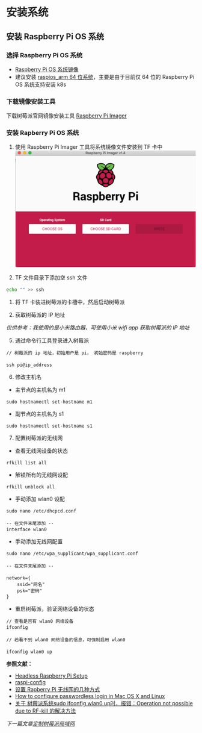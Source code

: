 # 安装系统

## 安装 Raspberry Pi OS 系统
 
### 选择 Raspberry Pi OS 系统
- [Raspberry Pi OS 系统镜像](https://www.raspberrypi.org/software/operating-systems/)
- 建议安装 [raspios_arm 64 位系统](https://downloads.raspberrypi.org/raspios_arm64/images/raspios_arm64-2020-08-24/)，主要是由于目前仅 64 位的 Raspberry Pi OS 系统支持安装 k8s
  
### 下载镜像安装工具

下载树莓派官网镜像安装工具 [Raspberry Pi Imager](https://www.raspberrypi.org/software/)

### 安装 Rapberry Pi OS 系统

1. 使用 Raspberry Pi Imager 工具将系统镜像文件安装到 TF 卡中
![imager 工具](/shot_screen/imager.png)

2. TF 文件目录下添加空 ssh 文件

```bash
echo "" >> ssh
```

1. 将 TF 卡装进树莓派的卡槽中，然后启动树莓派

2. 获取树莓派的 IP 地址

*仅供参考：我使用的是小米路由器，可使用小米 wifi app 获取树莓派的 IP 地址*

5. 通过命令行工具登录进入树莓派
```
// 树莓派的 ip 地址，初始用户是 pi， 初始密码是 raspberry

ssh pi@ip_address 
```

6. 修改主机名
- 主节点的主机名为 m1
```
sudo hostnamectl set-hostname m1
```

- 副节点的主机名为 s1
```
sudo hostnamectl set-hostname s1
```

7. 配置树莓派的无线网

- 查看无线网设备的状态
```
rfkill list all

```
- 解锁所有的无线网设配

```
rfkill unblock all
```

- 手动添加 wlan0 设配
```
sudo nano /etc/dhcpcd.conf  

-- 在文件末尾添加 -- 
interface wlan0
```

- 手动添加无线网配置
```
sudo nano /etc/wpa_supplicant/wpa_supplicant.conf  

-- 在文件末尾添加 --

network={
    ssid="网名"
    psk="密码"
}
```

- 重启树莓派，验证网络设备的状态

```
// 查看是否有 wlan0 网络设备
ifconfig

// 若看不到 wlan0 网络设备的信息，可强制启用 wlan0

ifconfig wlan0 up
```


**参照文献：**
- [Headless Raspberry Pi Setup](https://hackernoon.com/raspberry-pi-headless-install-462ccabd75d0)
- [raspi-config](https://www.raspberrypi.org/documentation/configuration/raspi-config.md)
- [设置 Rapberry Pi 无线网的几种方式](https://zhuanlan.zhihu.com/p/136463580)
- [How to configure passwordless login in Mac OS X and Linux](https://help.dreamhost.com/hc/en-us/articles/216499537-How-to-configure-passwordless-login-in-Mac-OS-X-and-Linux)
- [关于 树莓派系统sudo ifconfig wlan0 up时，报错：Operation not possible due to RF-kill 的解决方法](https://blog.csdn.net/qq21497936/article/details/79802480)

*下一篇文章[定制树莓派局域网](/docs/03-定制树莓派局域网.md)*